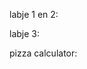 labje 1 en 2:
<html>    
    <body>
        <script type="text/javascript"> //Damian Verburg, Software developer 
            var firstname;                                                                       //maakt variabelen voornaam
            var lastname;                                                                        //maakt variablen achternaam
            var age;                                        //maakt variablen leeftijd
            firstname   = prompt ("wat is je voornaam?");                                        //stelt vraag voor voornaam
            lastname    = prompt ("wat is je achternaam?");                                      //stelt vraag voor achternaam
            age         = prompt ("wat is je leeftijd?");                                        //stelt vraag voor leeftijd
            document.write("<h1>" + firstname + " " + lastname + "<br>" + age + "</h1>");        //zet antwoorden op site
        </Script>
    </body>
</html>














labje 3:
<!DOCTYPE html> 
<html lang="en">
<head>
    <meta charset= "UTF-8">
    <meta name= "viewport" content= "width=device-width, initial- scale=1.0">


</head>
<body>
    <script>                                                                //Damian Verburg, Software Developer
    var number;                                                             //Je maakt een variabele
    alert("van welk nummer wil de tafel?");                                 //Dit vraag welk tafel je wilt hebben
    number = prompt("typ hier een nummer");                                 //Hier zet je het nummer in
    
    let str= ' ';                                                           //Dit maakt een string

    for (let i= 0; i < 11; i++) {                                           //Dit wordt een loop
        str = number * i;                                                   //De uitkomst van het number in de string
        document.write("<h1>" + i + "x" + number + "=" + str + "</h1>");    //Hier krijg je het te zien
    }
</script>
</body>
</html>
































pizza calculator:

<!DOCTYPE html>
<html lang="en">
    <head>
        <meta charset="UTF-8">
        <title>Datatype voorbeeld</title>
    </head>
    <body>
        <script type="text/javascript">

            var SmallPizza = prompt("hoeveel small pizza's wil je hebben?");
            var MediumPizza = prompt("hoeveel medium pizza's wil je hebben?");
            var LargePizza = prompt("hoeveel large pizza's wil je hebben?");

            const SMALLPIZZAPRICE = 1
            const MEDIUMPIZZAPRICE = 12
            const LARGEPIZZAPRICE = 26

            totalPrize = Number(SmallPizza) * Number(SMALLPIZZAPRICE) + Number(MediumPizza) * Number(MEDIUMPIZZAPRICE) + Number(LargePizza) * Number(LARGEPIZZAPRICE);
            document.write("<h1>" + "je heeft:" + SmallPizza + "Small pizza's gekozen" + "<br>" + "</h1>");
            document.write("<h1>" + "je heeft:" + MediumPizza + "Medium pizza's gekozen" + "<br>" + "</h1>");
            document.write("<h1>" + "je heeft:" + LargePizza + "Large pizza's gekozen" + "<br>" + "</h1>");
            document.write("<h1>" = "het totaal bedrag is" + "€" + TotalPrize + ",-" + "</h1>");
        </script>
        </body>
    </html>
